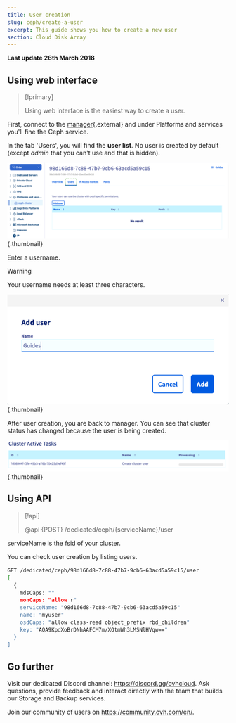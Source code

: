 ```yaml
---
title: User creation
slug: ceph/create-a-user
excerpt: This guide shows you how to create a new user
section: Cloud Disk Array
---
```


**Last update 26th March 2018**


## Using web interface


> [!primary]
>
> Using web interface is the easiest way to create a user.
>

First, connect to the [manager](https://ca.ovh.com/manager/dedicated/#/configuration){.external} and under Platforms and services you'll fine the Ceph service.

In the tab 'Users', you will find the **user list**. No user is created by default (except *admin* that you can't use and that is hidden).


![Ceph users](images/ceph-add-user-1.png){.thumbnail}

Enter a username.



> [!warning]
>
> Your username needs at least three characters.
>


![Ceph user creation](images/ceph-add-user-2.png){.thumbnail}

After user creation, you are back to manager. You can see that cluster status has changed because the user is being created.


![Ceph user creation](images/ceph-task-1.png){.thumbnail}


## Using API

> [!api]
>
> @api {POST} /dedicated/ceph/{serviceName}/user
>
serviceName is the fsid of your cluster.

You can check user creation by listing users.


```bash
GET /dedicated/ceph/98d166d8-7c88-47b7-9cb6-63acd5a59c15/user
[
  {
    mdsCaps: ""
    monCaps: "allow r"
    serviceName: "98d166d8-7c88-47b7-9cb6-63acd5a59c15"
    name: "myuser"
    osdCaps: "allow class-read object_prefix rbd_children"
    key: "AQA9KpdXoBrDNhAAFCM7m/XOtmWh3LMSNlHVqw=="
  }
]
```

## Go further

Visit our dedicated Discord channel: <https://discord.gg/ovhcloud>. Ask questions, provide feedback and interact directly with the team that builds our Storage and Backup services.

Join our community of users on <https://community.ovh.com/en/>.
